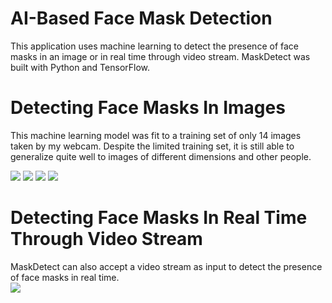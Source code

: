 # AI-Based Face Mask Detection 
<p>This application uses machine learning to detect the presence of face masks in an image or in real time through video stream. MaskDetect was built with Python and TensorFlow. </p>

# Detecting Face Masks In Images
<p>This machine learning model was fit to a training set of only 14 images taken by my webcam. Despite the limited training set, it is still able to generalize quite well to images of different dimensions and other people.</p>
<img src="https://i.imgur.com/c091uI5.png/">  <img src="https://i.imgur.com/j6UCSxU.png"/> <img src="https://i.imgur.com/p0rx1WO.png"/> <img src="https://i.imgur.com/HJQQxBJ.png"/>

# Detecting Face Masks In Real Time Through Video Stream
MaskDetect can also accept a video stream as input to detect the presence of face masks in real time.
<br/>
![](https://github.com/simonwangcode/MaskDetect/blob/master/MaskDetect%20Video%20Stream.gif)

